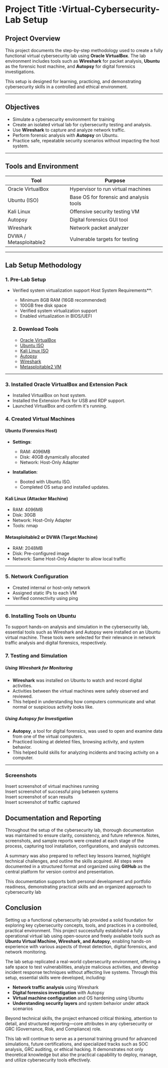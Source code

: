 # Project Title :Virtual-Cybersecurity-Lab Setup


## Project Overview  
This project documents the step-by-step methodology used to create a fully functional virtual cybersecurity lab using **Oracle VirtualBox**. The lab environment includes tools such as **Wireshark** for packet analysis, **Ubuntu** as the forensic host machine, and **Autopsy** for digital forensics investigations.

This setup is designed for learning, practicing, and demonstrating cybersecurity skills in a controlled and ethical environment.

---


## Objectives  
- Simulate a cybersecurity environment for training  
- Create an isolated virtual lab for cybersecurity testing and analysis.
- Use **Wireshark** to capture and analyze network traffic.
- Perform forensic analysis with **Autopsy** on Ubuntu.
- Practice safe, repeatable security scenarios without impacting the host system.

---

## Tools and Environment  
| Tool           | Purpose                               |
|----------------|----------------------------------------|
| Oracle VirtualBox | Hypervisor to run virtual machines |
| Ubuntu (ISO)   | Base OS for forensic and analysis tools |
| Kali Linux     | Offensive security testing VM          |
| Autopsy        | Digital forensics GUI tool             |
| Wireshark      | Network packet analyzer                |
| DVWA / Metasploitable2 | Vulnerable targets for testing |

---

## Lab Setup Methodology

### 1.  Pre-Lab Setup
- Verified system virtualization support  Host System Requirements**:
  - Minimum 8GB RAM (16GB recommended)
  - 100GB free disk space
  - Verified system virtualization support 
  -  Enabled virtualization in BIOS/UEFI  

  ### 2.  Download Tools
  - [Oracle VirtualBox](https://www.virtualbox.org/)
  - [Ubuntu ISO](https://ubuntu.com/download/desktop)
  - [Kali Linux ISO](https://www.kali.org/get-kali/)
  - [Autopsy](https://www.sleuthkit.org/autopsy/)
  - [Wireshark](https://www.wireshark.org/)
  - [Metasploitable2 VM](https://sourceforge.net/projects/metasploitable/)

---

### 3. Installed Oracle VirtualBox and Extension Pack
 
- Installed VirtualBox on host system.
- Installed the Extension Pack for USB and RDP support.
- Launched VirtualBox and confirm it's running.

  
### 4. Created Virtual Machines

####  Ubuntu (Forensics Host)

- **Settings**:
  - RAM: 4096MB
  - Disk: 40GB dynamically allocated
  - Network: Host-Only Adapter

- **Installation**:
  - Booted with Ubuntu ISO.
  - Completed OS setup and installed updates.
    
    
####  Kali Linux (Attacker Machine)

- RAM: 4096MB
- Disk: 30GB
- Network: Host-Only Adapter
- Tools: nmap 

####  Metasploitable2 or DVWA (Target Machine)

- RAM: 2048MB
- Disk: Pre-configured image
- Network: Same Host-Only Adapter to allow local traffic

---

### 5. Network Configuration  
- Created internal or host-only network  
- Assigned static IPs to each VM  
- Verified connectivity using ping

---
### 6. Installing Tools on Ubuntu
To support hands-on analysis and simulation in the cybersecurity lab, essential tools such as Wireshark and Autopsy were installed on an Ubuntu virtual machine. These tools were selected for their relevance in network traffic analysis and digital forensics, respectively.


### 7. Testing and Simulation  

##### Using Wireshark for Monitoring

- **Wireshark** was installed on Ubuntu to watch and record digital activities.
- Activities between the virtual machines were safely observed and reviewed.
- This helped in understanding how computers communicate and what normal or suspicious activity looks like.

##### Using Autopsy for Investigation

- **Autopsy**, a tool for digital forensics, was used to open and examine data from one of the virtual computers.
- Practiced looking at deleted files, browsing activity, and system behavior.
- This helped build skills for analyzing incidents and tracing activity on a computer.

---

### Screenshots  
Insert screenshot of virtual machines running  
Insert screenshot of successful ping between systems  
Insert screenshot of scan results  
Insert screenshot of traffic captured

##  Documentation and Reporting

Throughout the setup of the cybersecurity lab, thorough documentation was maintained to ensure clarity, consistency, and future reference. Notes, screenshots, and sample reports were created at each stage of the process, capturing tool installation, configurations, and analysis outcomes.

A summary was also prepared to reflect key lessons learned, highlight technical challenges, and outline the skills acquired. All steps were documented in a structured format and organized using **GitHub** as the central platform for version control and presentation.

This documentation supports both personal development and portfolio readiness, demonstrating practical skills and an organized approach to cybersecurity lab 




##  **Conclusion**

Setting up a functional cybersecurity lab provided a solid foundation for exploring key cybersecurity concepts, tools, and practices in a controlled, practical environment. This project successfully established a fully operational virtual lab using open-source and freely available tools such as **Ubuntu Virtual Machine, Wireshark, and Autopsy**, enabling hands-on experience with various aspects of threat detection, digital forensics, and network monitoring.

The lab setup replicated a real-world cybersecurity environment, offering a safe space to test vulnerabilities, analyze malicious activities, and develop incident response techniques without affecting live systems. Through this setup, essential skills were developed, including:

* **Network traffic analysis** using Wireshark
* **Digital forensics investigation** with Autopsy
* **Virtual machine configuration** and OS hardening using Ubuntu
* **Understanding security layers** and system behavior under attack scenarios

Beyond technical skills, the project enhanced critical thinking, attention to detail, and structured reporting—core attributes in any cybersecurity or GRC (Governance, Risk, and Compliance) role.

This lab will continue to serve as a personal training ground for advanced simulations, future certifications, and specialized tracks such as SOC analysis, GRC auditing, or ethical hacking. It demonstrates not only theoretical knowledge but also the practical capability to deploy, manage, and utilize cybersecurity tools effectively.





